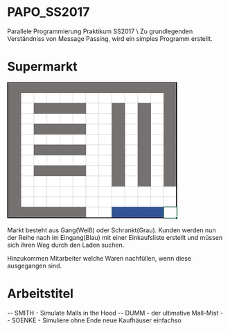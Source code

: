 # PAPO_SS2017
Parallele Programmierung Praktikum SS2017 \\
Zu grundlegenden Verständniss von Message Passing,
wird ein simples Programm erstellt.

# Supermarkt

![Alt text](2dmarked.jpg)

Markt besteht aus Gang(Weiß) oder Schrankt(Grau).
Kunden werden nun der Reihe nach im Eingang(Blau)
mit einer Einkaufsliste erstellt und müssen sich 
ihren Weg durch den Laden suchen.

Hinzukommen Mitarbeiter welche Waren nachfüllen,
wenn diese ausgegangen sind.

# Arbeitstitel
 -- SMITH  - Simulate Malls in the Hood
 -- DUMM   - der ultimative Mall-Mist
 -- SOENKE - Simuliere ohne Ende neue Kaufhäuser einfachso

